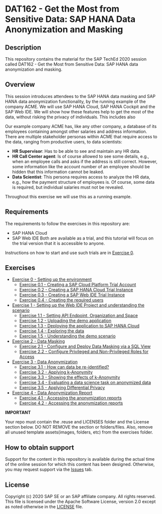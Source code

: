 # DAT162 - Get the Most from Sensitive Data: SAP HANA Data Anonymization and Masking

## Description

This repository contains the material for the SAP TechEd 2020 session called DAT162 - Get the Most from Sensitive Data: SAP HANA data anonymization and masking. 

## Overview

This session introduces attendees to the SAP HANA data masking and SAP HANA data anonymization functionality, by the running example of the company ACME. We will use SAP HANA Cloud, SAP HANA Cockpit and the SAP Web IDE. We will show how these features help to get the most of the data, without risking the privacy of individuals. This includes also 

Our example company ACME has, like any other company, a database of its employees containing amongst other salaries and address information. There are multiple stakeholder personas within ACME that require access to the data, ranging from productive users, to data scientists:
- **HR Supervisor**: Has to be able to see and maintain any HR data.
- **HR Call Center agent**: Is of course allowed to see some details, e.g., when an employee calls and asks if the address is still correct. However, some information like the account number of an employee should be hidden that this information cannot be leaked.
- **Data Scientist**: This persona requires access to analyze the HR data, e.g., how the payment structure of employees is. Of course, some data is required, but individual salaries must not be revealed.

Throughout this exercise we will use this as a running example.


## Requirements

The requirements to follow the exercises in this repository are:
- SAP HANA Cloud
- SAP Web IDE
Both are available as a trial, and this tutorial will focus on the trial version that it is accessible to anyone.

Instructions on how to start and use such trials are in [Exercise 0](exercises/ex0/).

## Exercises

- [Exercise 0 - Setting up the environment](exercises/ex0/)
    - [Exercise 0.1 - Creating a SAP Cloud Platform Trial Account](exercises/ex0#exercise-01---creating-a-sap-cloud-platform-trial-account)
    - [Exercise 0.2 - Creating a SAP HANA Cloud Trial Instance](exercises/ex0#exercise-02---creating-a-sap-hana-cloud-trial-instance)
    - [Exercise 0.3 - Creating a SAP Web IDE Trial Instance](exercises/ex0#exercise-03---creating-a-sap-web-ide-trial-account)
    - [Exercise 0.4 - Creating the required users](exercises/ex0#exercise-04---creating-the-required-users)
- [Exercise 1 - Setting up the Web IDE Project and understanding the scenario](exercises/ex1/)
    - [Exercise 1.1 - Setting API Endpoint, Organization and Space](exercises/ex1#exercise-11-setting-api-endpoint-organization-and-space)
    - [Exercise 1.2 -  Uploading the demo application](exercises/ex1#exercise-12-uploading-the-demo-application)
    - [Exercise 1.3 - Deploying the application to SAP HANA Cloud](exercises/ex1#exercise-13-deploying-the-application-to-sap-hana-cloud)
    - [Exercise 1.4 - Exploring the data](exercises/ex1#exercise-14-exploring-the-data)
    - [Exercise 1.5 - Understanding the demo scenario](exercises/ex1#exercise-15-understanding-the-demo-scenario)
- [Exercise 2 - Data Masking](exercises/ex2/)
    - [Exercise 2.1 - Configure and Deploy Data Masking via a SQL View](exercises/ex2#exercise-21-configure-and-deploy-data-masking-via-a-sql-view)
    - [Exercise 2.2 - Configure Privileged and Non-Privileged Roles for Access](exercises/ex2#exercise-22-configure-privileged-and-non-privileged-roles-for-access)
- [Exercise 3 - Data Anonymization](exercises/ex3/)
    - [Exercise 3.1 - How can data be re-identified?](exercises/ex3/README.md#exercise-31-how-can-data-be-re-identified)
    - [Exercise 3.2 - Applying k-Anonymity](exercises/ex3/README.md#exercise-32-applying-k-anonymity)
    - [Exercise 3.3 - Showing the effects of k-Anonymity](exercises/ex3/README.md#exercise-33-showing-the-effects-of-k-anonymity)
    - [Exercise 3.4 - Evaluating a data science task on anonymized data](exercises/ex3/README.md#exercise-34-evaluating-a-data-science-task-on-anonymized-data)
    - [Exercise 3.5 - Applying Differential Privacy](exercises/ex3/README.md#exercise-35-applying-differential-privacy)
- [Exercise 4 - Data Anonymization Report](exercises/ex4/)
    - [Exercise 4.1 - Accessing the anonymization reports](exercises/ex4#exercise-41-accessing-the-anonymization-reports)
    - [Exercise 4.2 - Accessing the anonymization reports](exercises/ex4#exercise-42-accessing-the-anonymization-reports)

**IMPORTANT**

Your repo must contain the .reuse and LICENSES folder and the License section below. DO NOT REMOVE the section or folders/files. Also, remove all unused template assets(images, folders, etc) from the exercises folder. 

## How to obtain support

Support for the content in this repository is available during the actual time of the online session for which this content has been designed. Otherwise, you may request support via the [Issues](../../issues) tab.

## License
Copyright (c) 2020 SAP SE or an SAP affiliate company. All rights reserved. This file is licensed under the Apache Software License, version 2.0 except as noted otherwise in the [LICENSE](LICENSES/Apache-2.0.txt) file.
